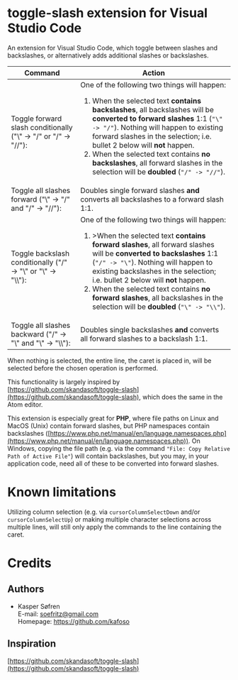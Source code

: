 # toggle-slash extension for Visual Studio Code

An extension for Visual Studio Code, which toggle between slashes and backslashes, or alternatively adds additional slashes or backslashes.

|Command|Action|
|-|-|
|Toggle forward slash conditionally ("\\" -> "/" or "/" -> "//"):|One of the following two things will happen:<ol><li>When the selected text **contains backslashes**, all backslashes will be **converted to forward slashes** 1:1 (`"\" -> "/"`). Nothing will happen to existing forward slashes in the selection; i.e. bullet 2 below will **not** happen.</li><li>When the selected text contains **no backslashes**, all forward slashes in the selection will be **doubled** (`"/" -> "//"`).</li></ol>|
|Toggle all slashes forward ("\\" -> "/" and "/" -> "//"):|Doubles single forward slashes **and** converts all backslashes to a forward slash 1:1.|
|Toggle backslash conditionally ("/" -> "\\" or "\\" -> "\\\\"):|One of the following two things will happen:<ol><li>>When the selected text **contains forward slashes**, all forward slashes will be **converted to backslashes** 1:1 (`"/" -> "\"`). Nothing will happen to existing backslashes in the selection; i.e. bullet 2 below will **not** happen.</li><li>When the selected text contains **no forward slashes**, all backslashes in the selection will be **doubled** (`"\" -> "\\"`).</li></ol>|
|Toggle all slashes backward ("/" -> "\\" and "\\" -> "\\\\"):|Doubles single backslashes **and** converts all forward slashes to a backslash 1:1.|

When nothing is selected, the entire line, the caret is placed in, will be selected before the chosen operation is performed.

This functionality is largely inspired by [https://github.com/skandasoft/toggle-slash](https://github.com/skandasoft/toggle-slash), which does the same in the Atom editor.

This extension is especially great for **PHP**, where file paths on Linux and MacOS (Unix) contain forward slashes, but PHP namespaces contain backslashes ([https://www.php.net/manual/en/language.namespaces.php](https://www.php.net/manual/en/language.namespaces.php)). On Windows, copying the file path (e.g. via the command `"File: Copy Relative Path of Active File"`) will contain backslashes, but you may, in your application code, need all of these to be converted into forward slashes.

# Known limitations

Utilizing column selection (e.g. via `cursorColumnSelectDown` and/or `cursorColumnSelectUp`) or making multiple character selections across multiple lines, will still only apply the commands to the line containing the caret.

# Credits

## Authors

  - Kasper Søfren
    <br>E-mail: soefritz@gmail.com
    <br>Homepage: https://github.com/kafoso

## Inspiration

[https://github.com/skandasoft/toggle-slash](https://github.com/skandasoft/toggle-slash)
